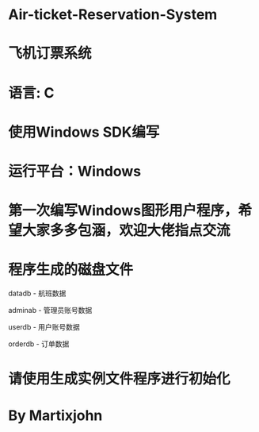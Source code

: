 # Air-ticket-Reservation-System
# 飞机订票系统

语言: C
=
使用Windows SDK编写
=
运行平台：Windows
=
第一次编写Windows图形用户程序，希望大家多多包涵，欢迎大佬指点交流
=
程序生成的磁盘文件
=
datadb - 航班数据

adminab - 管理员账号数据

userdb - 用户账号数据

orderdb - 订单数据

请使用生成实例文件程序进行初始化
=
By Martixjohn
=
